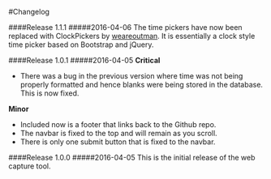 #Changelog

####Release 1.1.1
#####2016-04-06
The time pickers have now been replaced with ClockPickers by [weareoutman](https://weareoutman.github.io/clockpicker/). It is essentially a clock style time picker based on Bootstrap and jQuery.  

####Release 1.0.1
#####2016-04-05
**Critical**
* There was a bug in the previous version where time was not being properly formatted and hence blanks were being stored in the database. This is now fixed.

**Minor**
* Included now is a footer that links back to the Github repo.
* The navbar is fixed to the top and will remain as you scroll. 
* There is only one submit button that is fixed to the navbar. 

####Release 1.0.0
#####2016-04-05
This is the initial release of the web capture tool. 
 



